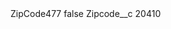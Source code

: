 <?xml version="1.0" encoding="UTF-8"?>
<CustomMetadata xmlns="http://soap.sforce.com/2006/04/metadata" xmlns:xsi="http://www.w3.org/2001/XMLSchema-instance" xmlns:xsd="http://www.w3.org/2001/XMLSchema">
    <label>ZipCode477</label>
    <protected>false</protected>
    <values>
        <field>Zipcode__c</field>
        <value xsi:type="xsd:string">20410</value>
    </values>
</CustomMetadata>
